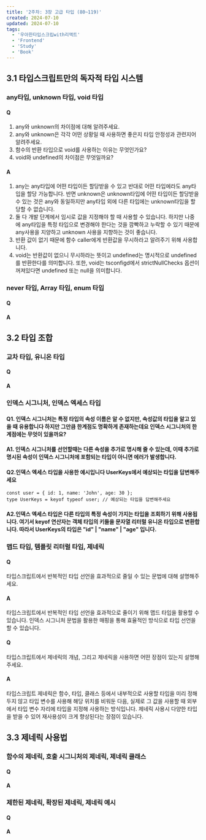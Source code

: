 ```yaml
---
title: '2주차: 3장 고급 타입 (80~119)'
created: 2024-07-10
updated: 2024-07-10
tags:
  - '우아한타입스크립with리액트'
  - 'Frontend'
  - 'Study'
  - 'Book'
---
```



## 3.1 타입스크립트만의 독자적 타입 시스템

### any타입, unknown 타입, void 타입

#### Q
1. any와 unknown의 차이점에 대해 알려주세요.
2. any와 unknown은 각각 어떤 상황일 때 사용하면 좋은지 타입 안정성과 관련지어 알려주세요.
3. 함수의 반환 타입으로 void를 사용하는 이유는 무엇인가요?
4. void와 undefined의 차이점은 무엇일까요?
#### A
1. any는 any타입에 어떤 타입이든 할당받을 수 있고 반대로 어떤 타입에라도 any타입을 할당 가능합니다. 반면 unknown은 unknown타입에 어떤 타입이든 할당받을 수 있는 것은 any와 동일하지만 any타입 외에 다른 타입에는 unknown타입을 할당할 수 없습니다.
2. 둘 다 개발 단계에서 임시로 값을 지정해야 할 때 사용할 수 있습니다. 하지만 나중에 any타입을 특정 타입으로 변경해야 한다는 것을 깜빡하고 누락할 수 있기 때문에 any사용을 지양하고 unknown 사용을 지향하는 것이 좋습니다.
3. 반환 값이 없기 때문에 함수 caller에게 반환값을 무시하라고 알려주기 위해 사용합니다.
4. void는 반환값이 없으니 무시하라는 뜻이고 undefined는 명시적으로 undefined를 반환한다를 의미합니다. 또한, void는 tsconfigd에서 strictNullChecks 옵션이 꺼져있다면 undefined 또는 null을 의미합니다.
### never 타입, Array 타입, enum 타입

#### Q

#### A

## 3.2 타입 조합

### 교차 타입, 유니온 타입

#### Q

#### A

### 인덱스 시그니처, 인덱스 엑세스 타입

#### Q1. 인덱스 시그니처는 특정 타입의 속성 이름은 알 수 없지만, 속성값의 타입을 알고 있을 때 유용합니다 하지만 그만큼 한계점도 명확하게 존재하는데요 인덱스 시그니처의 한계점에는 무엇이 있을까요?
#### A1. 인덱스 시그니처를 선언할때는 다른 속성을 추가로 명시해 줄 수 있는데, 이때 추가로 명시된 속성이 인덱스 시그니처에 포함되는 타입이 아니면 에러가 발생합니다.

#### Q2.인덱스 엑세스 타입을 사용한 예시입니다 UserKeys에서 예상되는 타입을 답변해주세요
```
const user = { id: 1, name: 'John', age: 30 };
type UserKeys = keyof typeof user; // 예상되는 타입을 답변해주세요
```
#### A2.인덱스 엑세스 타입은 다른 타입의 특정 속성이 가지는 타입을 조회하기 위해 사용됩니다. 여기서 keyof 연산자는 객체 타입의 키들을 문자열 리터럴 유니온 타입으로 변환합니다. 따라서 UserKeys의 타입은 "id" | "name" | "age" 입니다.

### 맵드 타입, 템플릿 리터럴 타입, 제네릭

#### Q 
타입스크립트에서 반복적인 타입 선언을 효과적으로 줄일 수 있는 문법에 대해 설명해주세요.

#### A
타입스크립트에서 반복적인 타입 선언을 효과적으로 줄이기 위해 맵드 타입을 활용할 수 있습니다. 인덱스 시그니처 문법을 활용한 매핑을 통해 효율적인 방식으로 타입 선언을 할 수 있습니다.

#### Q 
타입스크립트에서 제네릭의 개념, 그리고 제네릭을 사용하면 어떤 장점이 있는지 설명해주세요.

#### A
타입스크립트 제네릭은 함수, 타입, 클래스 등에서 내부적으로 사용할 타입을 미리 정해두지 않고 타입 변수를 사용해 해당 위치를 비워둔 다음, 실제로 그 값을 사용할 때 외부에서 타입 변수 자리에 타입을 지정해 사용하는 방식입니다. 제네릭 사용시 다양한 타입을 받을 수 있어 재사용성이 크게 향상된다는 장점이 있습니다. 

## 3.3 제네릭 사용법

### 함수의 제네릭, 호출 시그니처의 제네릭, 제네릭 클래스

#### Q

#### A

### 제한된 제네릭, 확장된 제네릭, 제네릭 예시

#### Q

#### A
